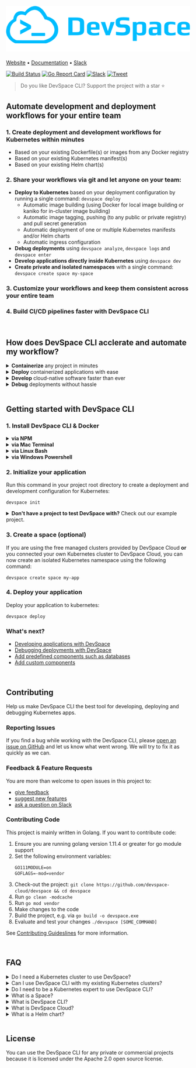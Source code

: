 ## [![DevSpace Logo](docs/website/static/img/github-readme-header.svg)](https://devspace.cloud/)

[Website](https://devspace.cloud/) •
[Documentation](https://devspace.cloud/docs) •
[Slack](https://devspace.cloud/slack)

[![Build Status](https://travis-ci.org/devspace-cloud/devspace.svg?branch=master)](https://travis-ci.org/devspace-cloud/devspace)
[![Go Report Card](https://goreportcard.com/badge/github.com/devspace-cloud/devspace)](https://goreportcard.com/report/github.com/devspace-cloud/devspace)
[![Slack](https://devspace.cloud/slack/badge.svg)](http://devspace.cloud/slack)
[![Tweet](https://img.shields.io/twitter/url/http/shields.io.svg?style=social)](https://twitter.com/home?status=Just%20found%20out%20about%20%23DevSpace%20CLI%3A%20https%3A//github.com/devspace-cloud/devspace%0A%0AIt%20lets%20you%20build%20cloud%20native%20software%20directly%20on%20top%20of%20%23Kubernetes%20and%20%23Docker%0A%23CloudNative%20%23k8s)

> Do you like DevSpace CLI? Support the project with a star ⭐️

## Automate development and deployment workflows for your entire team

### 1. Create deployment and development workflows for Kubernetes within minutes

- Based on your existing Dockerfile(s) or images from any Docker registry
- Based on your existing Kubernetes manifest(s)
- Based on your existing Helm chart(s)

### 2. Share your workflows via git and let anyone on your team:

- **Deploy to Kubernetes** based on your deployment configuration by running a single command: `devspace deploy`
  - Automatic image building (using Docker for local image building or kaniko for in-cluster image building)
  - Automatic image tagging, pushing (to any public or private registry) and pull secret generation
  - Automatic deployment of one or multiple Kubernetes manifests and/or Helm charts
  - Automatic ingress configuration
- **Debug deployments** using `devspace analyze`, `devspace logs` and `devspace enter`
- **Develop applications directly inside Kubernetes** using `devspace dev`
- **Create private and isolated namespaces** with a single command: `devspace create space my-space`

### 3. Customize your workflows and keep them consistent across your entire team

### 4. Build CI/CD pipelines</b> faster with DevSpace CLI

<br>

## How does DevSpace CLI acclerate and automate my workflow?

<details>
<summary><b>Containerize</b> any project in minutes</summary>

### Containerize your project

```
devspace containerize
```

DevSpace CLI detects your programming language and creates a Dockerfile for your project.

### Initialize your project

```
devspace init
```

DevSpace CLI creates a configuration for deploying and developing with Kubernetes based on:

- your Dockerfile(s)
- your Helm chart(s)
- your Kubernetes manifest(s)

---

</details>

<details>
<summary><b>Deploy</b> containerized applications with ease</summary>

### Deploy your application

```
devspace deploy
```

#### What does `devspace deploy` do?

1. Builds, tags and pushes one or even multiple Docker images
2. Creates pull secrets for your image registries
3. Deploys your project with the newest images (e.g. using Helm)

> DevSpace CLI will use the current kubectl context. If you do not have a Kubernetes cluster, you can use [DevSpace Hosting](https://devspace.cloud) to get a fully managed Kubernetes namespace.

---

</details>

<details>
<summary><b>Develop</b> cloud-native software faster than ever</summary>

### Develop in a production-like environment

```
devspace dev
```

**With DevSpace, you can build and test your application directly inside Kubernetes.** Thanks to our real-time code sync, you can even use hot reloading tools (e.g. nodemon) to refresh your running application without having to waste time on re-building and re-deploying your application every time you change your code. With DevSpace, your containers are updated in real-time without any delay. It works in any container with and without volumes.

DevSpace CLI provides the following development features:

- [Real-time code synchronization for hot reloading](https://devspace.cloud/docs/development/synchronization)
- [Automatic port forwarding for access via localhost](https://devspace.cloud/docs/development/port-forwarding)
- [Terminal proxy for running commands in your containers](https://devspace.cloud/docs/development/terminal)

---

</details>

<details>
<summary><b>Debug</b> deployments without hassle</summary>

### Speed up finding and solving issues

```
devspace analyze
```

**DevSpace CLI automatically analyzes your deployments**, identifies potential issues and helps you resolve them:

- Identify reasons for image pull failure
- View log snapshots of crashed containers
- Debug networking issues (e.g. misconfigured services)

Learn more about development with DevSpace:

- [Automate issue detection with DevSpace](https://devspace.cloud/docs/workflow-basics/development/analyze)
- [Stream container logs with DevSpace](https://devspace.cloud/docs/workflow-basics/development/logs)
- [Start terminal sessions for debugging](https://devspace.cloud/docs/workflow-basics/development/enter)
- [Use the debugger of your IDE with DevSpace](https://devspace.cloud/docs/workflow-basics/development/remote-debuggers)

</details>

<br>

## Getting started with DevSpace CLI

### 1. Install DevSpace CLI & Docker

<details>
<summary><b>via NPM</b></summary>

```
npm install -g devspace
```

</details>

<details>
<summary><b>via Mac Terminal</b></summary>

```
curl -s -L "https://github.com/devspace-cloud/devspace/releases/latest" | sed -nE 's!.*"([^"]*devspace-darwin-amd64)".*!https://github.com\1!p' | xargs -n 1 curl -L -o devspace && chmod +x devspace;
sudo mv devspace /usr/local/bin;
```

</details>

<details>
<summary><b>via Linux Bash</b></summary>

```
curl -s -L "https://github.com/devspace-cloud/devspace/releases/latest" | sed -nE 's!.*"([^"]*devspace-linux-amd64)".*!https://github.com\1!p' | xargs -n 1 curl -L -o devspace && chmod +x devspace;
sudo mv devspace /usr/local/bin;
```

</details>

<details>
<summary><b>via Windows Powershell</b></summary>

```
md -Force "$Env:APPDATA\devspace"; [System.Net.ServicePointManager]::SecurityProtocol = [System.Net.SecurityProtocolType]'Tls,Tls11,Tls12';
wget -UseBasicParsing ((Invoke-WebRequest -URI "https://github.com/devspace-cloud/devspace/releases/latest" -UseBasicParsing).Content -replace "(?ms).*`"([^`"]*devspace-windows-amd64.exe)`".*","https://github.com/`$1") -o $Env:APPDATA\devspace\devspace.exe; & "$Env:APPDATA\devspace\devspace.exe" "install"; $env:Path = (Get-ItemProperty -Path HKCU:\Environment -Name Path).Path
```

</details>

### 2. Initialize your application
Run this command in your project root directory to create a deployment and development configuration for Kubernetes:
```
devspace init
```

<details>
<summary><b>Don't have a project to test DevSpace with?</b> Check out our example project.</summary>

```
git clone https://github.com/devspace-cloud/quickstart-nodejs
```

</details>

### 3. Create a space (optional)

If you are using the free managed clusters provided by DevSpace Cloud **or** you connected your own Kubernetes cluster to DevSpace Cloud, you can now create an isolated Kubernetes namespace using the following command:

```
devspace create space my-app
```

### 4. Deploy your application

Deploy your application to kubernetes:

```
devspace deploy
```

### What's next?

- [Developing applications with DevSpace](https://devspace.cloud/docs/getting-started/development)
- [Debugging deployments with DevSpace](https://devspace.cloud/docs/getting-started/debugging)
- [Add predefined components such as databases](https://devspace.cloud/docs/deployment/components/add-predefined-components)
- [Add custom components](https://devspace.cloud/docs/deployment/components/add-custom-components)

<br>

## Contributing

Help us make DevSpace CLI the best tool for developing, deploying and debugging Kubernetes apps.

### Reporting Issues

If you find a bug while working with the DevSpace CLI, please [open an issue on GitHub](https://github.com/devspace-cloud/devspace/issues/new?labels=kind%2Fbug&template=bug-report.md&title=Bug:) and let us know what went wrong. We will try to fix it as quickly as we can.

### Feedback & Feature Requests

You are more than welcome to open issues in this project to:

- [give feedback](https://github.com/devspace-cloud/devspace/issues/new?labels=kind%2Ffeedback&title=Feedback:)
- [suggest new features](https://github.com/devspace-cloud/devspace/issues/new?labels=kind%2Ffeature&template=feature-request.md&title=Feature%20Request:)
- [ask a question on Slack](https://devspace.cloud/slack)

### Contributing Code

This project is mainly written in Golang. If you want to contribute code:

1. Ensure you are running golang version 1.11.4 or greater for go module support
2. Set the following environment variables:
   ```
   GO111MODULE=on
   GOFLAGS=-mod=vendor
   ```
3. Check-out the project: `git clone https://github.com/devspace-cloud/devspace && cd devspace`
4. Run `go clean -modcache`
5. Run `go mod vendor`
6. Make changes to the code
7. Build the project, e.g. via `go build -o devspace.exe`
8. Evaluate and test your changes `./devspace [SOME_COMMAND]`

See [Contributing Guideslines](CONTRIBUTING.md) for more information.

<br>

## FAQ

<details>
<summary>Do I need a Kubernetes cluster to use DevSpace?</summary>

**No.** You can simply use **the fully managed Spaces** provided by DevSpace Cloud.

</details>

<details>
<summary>Can I use DevSpace CLI with my existing Kubernetes clusters?</summary>

**Yes.** You have two options:

1. Connect your existing Kubernetes clusters to DevSpace Cloud as external clusters (available soon). DevSpace Cloud will then be able to automatically manage cluster users and permissions. This lets you created isolated namespaces (Spaces) within your Kubernetes clusters.
2. You just use DevSpace CLI without DevSpace Cloud. That means that you manually need to:
   - enforce resource limits
   - configure secure user permissions
   - isolate namespaces of different users
   - connect domains and configure ingresses
   - install and manage basic cluster services (e.g. ingress controller, cert-manager for TLS, monitoring and log aggregation tools)

</details>

<details>
<summary>Do I need to be a Kubernetes expert to use DevSpace CLI?</summary>

**No.** Altough DevSpace provides a lot of advanced tooling for Kubernetes experts, it is optimized for developer experience which makes it especially easy to use for Kubernetes beginners.

</details>

<details>
<summary>What is a Space?</summary>

Spaces are isolated Kubernetes namespaces which provide the following features:

- Automatic provisioning via `devspace create space [SPACE_NAME]`
- Automatic allocation of a subdomain for each Space, e.g. `my-app.devspace.host`
- Automatic RBAC configuration for better isolation of users
- Automatic resource limit configuration and enforcement
- Dynamic resource auto-scaling within the configured limits

</details>

<details>
<summary>What is DevSpace CLI?</summary>

DevSpace CLI is an open-source command-line tool that provides everything you need to develop, deploy and debug applications with Docker and Kubernetes.

> You can either use DevSpace CLI as standalone solution for your self-managed Kubernetes namespaces or in combination with DevSpace Cloud.

</details>

<details>
<summary>What is DevSpace Cloud?</summary>

DevSpace Cloud is a developer platform for Kubernetes that lets you create and manage Spaces via DevSpace CLI or GUI.

> The Spaces you create with DevSpace Cloud either run on a Kubernetes cluster within DevSpace Cloud or on your own Kubernetes clusters after connecting them to the platform.

</details>

<details>
<summary>What is a Helm chart?</summary>

[Helm](https://helm.sh/) is the package manager for Kubernetes. Packages in Helm are called Helm charts.

[Learn more about Helm charts](https://helm.sh/docs/)

</details>

<br>

## License

You can use the DevSpace CLI for any private or commercial projects because it is licensed under the Apache 2.0 open source license.
